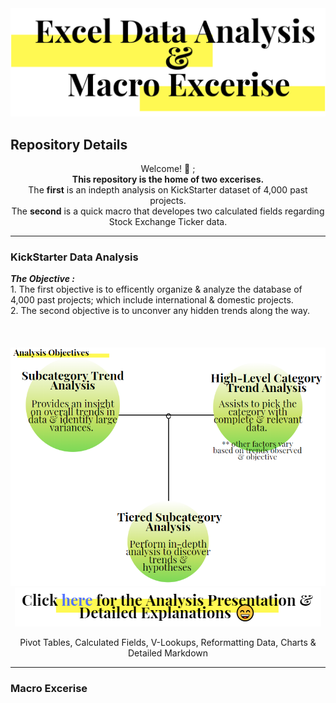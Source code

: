 <img src="https://github.com/JosefinaAureaAmaro/00_Excel_VBA/blob/master/images/header_img.PNG">
<h2> Repository Details </h2>

<p align="center"> Welcome! 👋 ; <br/> 
<b>This repository is the home of two excerises.</b><br/>
  The <b>first</b> is an indepth analysis on KickStarter dataset of 4,000 past projects.<br/>
  The <b>second</b> is a quick macro that developes two calculated fields regarding Stock Exchange Ticker data. <br/></p>
  
  -----------------------------------------------------------------------------------------

<h3> KickStarter Data Analysis </h3> 
<b><i> The Objective :</i></b><br/>
1. The first objective is to efficently organize & analyze the database of 4,000 past projects; which include international & domestic projects.<br/>
2. The second objective is to unconver any hidden trends along the way.</br>
</br>
</br>
</br>
<img src="https://github.com/JosefinaAureaAmaro/00_Excel_VBA/blob/master/images/Analysis_Objectives.PNG">

<div align="center">
<a href="https://github.com/JosefinaAureaAmaro/00_Excel_VBA/blob/master/Excel_Data_Analysis_Kickstarter_Data_Presentation.pdf">
  <img src="https://github.com/JosefinaAureaAmaro/00_Excel_VBA/blob/master/images/final_presentation_link.PNG"></a>
</div>

<div align="center">
  <p> Pivot Tables, Calculated Fields, V-Lookups, Reformatting Data, Charts & Detailed Markdown </p>
</div>

  -----------------------------------------------------------------------------------------
  
<h3> Macro Excerise </h3> 

